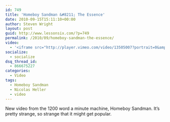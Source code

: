 ```yaml
---
id: 749
title: 'Homeboy Sandman &#8211; The Essence'
date: 2010-09-15T15:11:10+00:00
author: Steven Wright
layout: post
guid: http://www.lessonsix.com/?p=749
permalink: /2010/09/homeboy-sandman-the-essence/
video:
  - '<iframe src="http://player.vimeo.com/video/13505007?portrait=0&amp;color=009aff" width="540" height="304" frameborder="0"></iframe>'
socialize:
  - socialize
dsq_thread_id:
  - 866675227
categories:
  - Video
tags:
  - Homeboy Sandman
  - Nicolas Heller
  - video
---
```

New video from the 1200 word a minute machine, Homeboy Sandman. It&#8217;s pretty strange, so strange that it might get popular.
